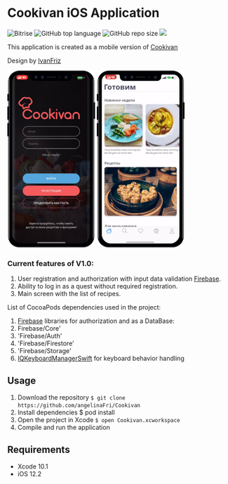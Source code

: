 # Cookivan iOS Application
<img alt="Bitrise" src="https://img.shields.io/bitrise/e46d52f9fafe7c8b?token=OXkiEFD2dU7dWotd_AsKiA"> <img alt="GitHub top language" src="https://img.shields.io/github/languages/top/angelinaFri/Cookivan"> <img alt="GitHub repo size" src="https://img.shields.io/github/repo-size/angelinaFri/Cookivan"> <img src="https://img.shields.io/badge/min%20iOS%20version-12.2-green">

This application is created as a mobile version of [Cookivan](https://cookivan.com)

Design by [IvanFriz](https://www.behance.net/friziivan51c5)

<img src="Screenshots/login1.png" width="200"> <img src="Screenshots/mainScreen.png" width="200">


### Current features of V1.0:
1. User registration and authorization with input data validation [Firebase](https://firebase.google.com).
2. Ability to log in as a quest without required registration.
3. Main screen with the list of recipes.

List of CocoaPods dependencies used in the project:
1. [Firebase](https://firebase.google.com) libraries for authorization and as a DataBase: 
  1. Firebase/Core'
  2. 'Firebase/Auth'
  3. 'Firebase/Firestore'
  4. 'Firebase/Storage'
2. [IQKeyboardManagerSwift](https://cocoapods.org/pods/IQKeyboardManagerSwift) for keyboard behavior handling

## Usage
1. Download the repository
`$ git clone https://github.com/angelinaFri/Cookivan`
2. Install dependencies
 $ pod install
3. Open the project in Xcode
`$ open Cookivan.xcworkspace`
4. Compile and run the application

## Requirements
* Xcode 10.1
* iOS 12.2
  
